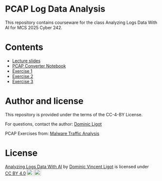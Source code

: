 # PCAP Log Data Analysis

This repository contains courseware for the class Analyzing Logs Data With AI for MCS 2025 Cyber 242. 

# Contents

* [Lecture slides](https://github.com/docligot/pcap_labs/tree/main/lecture%20slides)
* [PCAP Converter Notebook](https://github.com/docligot/pcap_labs/tree/main/notebook)
* [Exercise 1](https://github.com/docligot/pcap_labs/tree/main/exercise%201)
* [Exercise 2](https://github.com/docligot/pcap_labs/tree/main/exercise%202)
* [Exercise 3](https://github.com/docligot/pcap_labs/tree/main/exercise%203)

# Author and license

This repository is provided under the terms of the CC-4-BY License. 

For questions, contact the author: [Dominic Ligot](https://docligot.com)

PCAP Exercises from: [Malware Traffic Analysis](https://www.malware-traffic-analysis.net/about.html)

# License 

<p xmlns:cc="http://creativecommons.org/ns#" xmlns:dct="http://purl.org/dc/terms/"><a property="dct:title" rel="cc:attributionURL" href="https://github.com/docligot/pcap_labs">Analyzing Logs Data With AI</a> by <a rel="cc:attributionURL dct:creator" property="cc:attributionName" href="https://docligot.com">Dominic Vincent Ligot</a> is licensed under <a href="https://creativecommons.org/licenses/by/4.0/?ref=chooser-v1" target="_blank" rel="license noopener noreferrer" style="display:inline-block;">CC BY 4.0<img style="height:22px!important;margin-left:3px;vertical-align:text-bottom;" src="https://mirrors.creativecommons.org/presskit/icons/cc.svg?ref=chooser-v1" alt=""><img style="height:22px!important;margin-left:3px;vertical-align:text-bottom;" src="https://mirrors.creativecommons.org/presskit/icons/by.svg?ref=chooser-v1" alt=""></a></p>